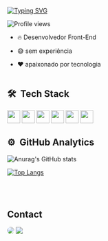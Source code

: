 [![Typing SVG](https://readme-typing-svg.herokuapp.com/?color=8A2BE2&size=35&center=true&vCenter=true&width=1000&lines=Hello,+my+name+is+Daniel+Caldas;I'm+a+Front+End+Developer;Be+Welcome!+:%29)](https://git.io/typing-svg)

<p align="left"> <img src="https://komarev.com/ghpvc/?username=DaniCaldas&color=yellow" alt="Profile views" /> </p>

- 🔥 Desenvolvedor Front-End 

- 😅 sem experiência

- ❤ apaixonado por tecnologia 
<br><br>
  
## 🛠 &nbsp;Tech Stack
<div>
      <img height=30px width=30px src="https://cdn.jsdelivr.net/gh/devicons/devicon/icons/html5/html5-original.svg"/> 
      <img height=30px width=30px  src="https://cdn.jsdelivr.net/gh/devicons/devicon/icons/css3/css3-original.svg" />
      <img  height=30px width=30px  src="https://cdn.jsdelivr.net/gh/devicons/devicon/icons/javascript/javascript-original.svg" />
      <img height=30px width=30px  src="https://cdn.jsdelivr.net/gh/devicons/devicon/icons/react/react-original.svg" />
      <img height=30px width=30px  src="https://cdn.jsdelivr.net/gh/devicons/devicon/icons/nodejs/nodejs-original.svg" />
      <img height=30px width=30px  src="https://cdn.jsdelivr.net/gh/devicons/devicon/icons/mysql/mysql-original.svg" />
 </div>
 
  ## ⚙️ &nbsp;GitHub Analytics
<div>
  
  ![Anurag's GitHub stats](https://github-readme-stats.vercel.app/api?username=DaniCaldas&show_icons=true&theme=transparent)
  
  [![Top Langs](https://github-readme-stats.vercel.app/api/top-langs/?username=DaniCaldas&layout=compact)](https://github.com/anuraghazra/github-readme-stats)
  
</div>
  
<br><br>
## Contact

<a href="https://www.linkedin.com/in/daniel-caldas-goncalves/" target="_blank"><img src="https://img.shields.io/badge/-LinkedIn-%230077B5?style=for-the-badge&logo=linkedin&logoColor=white" style="border-radius: 30px" target="_blank"></a> 
<a href = "mailto:cmp.1a.daniel.caldasgoncalves@gmail.com"> <img src="https://img.shields.io/badge/-Gmail-%23333?style=for-the-badge&logo=gmail&logoColor=white" target="_blank"></a>
